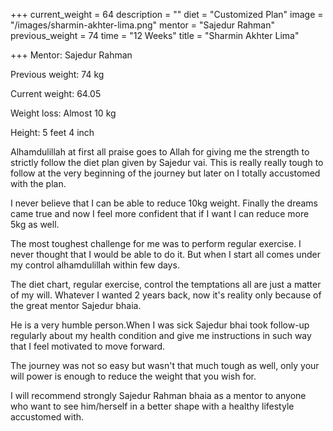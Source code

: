 +++
current_weight = 64
description = ""
diet = "Customized Plan"
image = "/images/sharmin-akhter-lima.png"
mentor = "Sajedur Rahman"
previous_weight = 74
time = "12 Weeks"
title = "Sharmin Akhter Lima"

+++
Mentor: Sajedur Rahman

Previous weight: 74 kg

Current weight: 64.05

Weight loss: Almost 10 kg

Height: 5 feet 4 inch

Alhamdulillah at first all praise goes to Allah for giving me the strength to strictly follow the diet plan given by Sajedur vai. This is really really tough to follow at the very beginning of the journey but later on I totally accustomed with the plan.

I never believe that I can be able to reduce 10kg weight. Finally the dreams came true and now I feel more confident that if I want I can reduce more 5kg as well.

The most toughest challenge for me was to perform regular exercise. I never thought that I would be able to do it. But when I start all comes under my control alhamdulillah within few days.

The diet chart, regular exercise, control the temptations all are just a matter of my will. Whatever I wanted 2 years back, now it's reality only because of the great mentor Sajedur bhaia.

He is a very humble person.When I was sick Sajedur bhai took follow-up regularly about my health condition and give me instructions in such way that I feel motivated to move forward.

The journey was not so easy but wasn't that much tough as well, only your will power is enough to reduce the weight that you wish for.

I will recommend strongly Sajedur Rahman bhaia as a mentor to anyone who want to see him/herself in a better shape with a healthy lifestyle accustomed with.